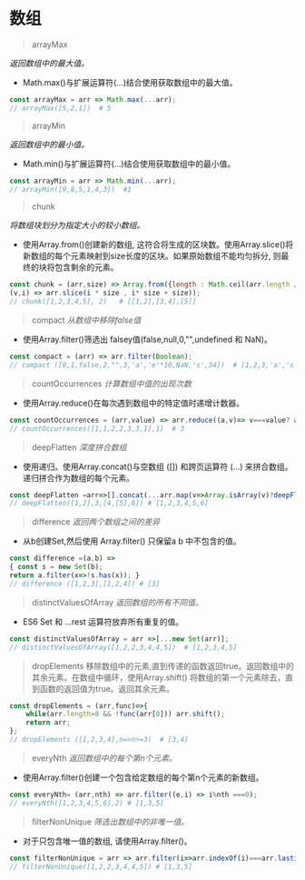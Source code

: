 # 数组

> arrayMax   

*返回数组中的最大值。*
* Math.max()与扩展运算符(...)结合使用获取数组中的最大值。 
```js
const arrayMax = arr => Math.max(...arr);
// arrayMax([5,2,1])  # 5
```  
> arrayMin  

*返回数组中的最小值。*
* Math.min()与扩展运算符(...)结合使用获取数组中的最小值。 
```js
const arrayMin = arr => Math.min(...arr);
// arrayMin([9,8,5,1,4,3])  #1
```

> chunk

*将数组块划分为指定大小的较小数组。*
* 使用Array.from()创建新的数组, 这符合将生成的区块数。使用Array.slice()将新数组的每个元素映射到size长度的区块。如果原始数组不能均匀拆分, 则最终的块将包含剩余的元素。
```js
const chunk = (arr,size) => Array.from({length : Math.ceil(arr.length / size)},
(v,i) => arr.slice(i * size , i* size + size)); 
// chunk([1,2,3,4,5], 2)   # [[1,2],[3,4],[5]]
```

> compact 
*从数组中移除false值*
* 使用Array.filter()筛选出 falsey值(false,null,0,"",undefined 和 NaN)。
```js
const compact = (arr) => arr.filter(Boolean);
// compact ([0,1,false,2,"",3,'a','e'*10,NaN,'s',34])  # [1,2,3,'a','s',34]
```

> countOccurrences
*计算数组中值的出现次数*
* 使用Array.reduce()在每次遇到数组中的特定值时递增计数器。

```js
const countOccurrences = (arr,value) => arr.reduce((a,v)=> v===value? a+1:a+0,0);
// countOccurrences([1,1,2,2,3,3,1],1)  # 3
```

> deepFlatten
*深度拼合数组*
* 使用递归。使用Array.concat()与空数组 ([]) 和跨页运算符 (…) 来拼合数组。递归拼合作为数组的每个元素。
```js
const deepFlatten =arr=>[].concat(...arr.map(v=>Array.isArray(v)?deepFlatten(v):v))
// deepFlatten([1,2],3,[4,[5],6]) # [1,2,3,4,5,6]
```
> difference 
*返回两个数组之间的差异*
* 从b创建Set,然后使用 Array.filter() 只保留a b 中不包含的值。
```js
const difference =(a,b) =>
{ const s = new Set(b);
return a.filter(x=>!s.has(x)); }
// difference ([1,2,3],[1,2,4]) # [3]
```

> distinctValuesOfArray
*返回数组的所有不同值。*
* ES6 Set 和 ...rest 运算符放弃所有重复的值。
```js
const distinctValuesOfArray = arr =>[...new Set(arr)];
// distinctValuesOfArray([1,2,2,3,4,4,5])  # [1,2,3,4,5] 
```

> dropElements 
移除数组中的元素,直到传递的函数返回true。返回数组中的其余元素。在数组中循环，使用Array.shift() 将数组的第一个元素除去，直到函数的返回值为true。返回其余元素。

```js
const dropElements = (arr,func)=>{
    while(arr.length>0 && !func(arr[0])) arr.shift();
    return arr;
};
// dropElements ([1,2,3,4],n=>n>=3)  # [3,4]
```
> everyNth
*返回数组中的每个第n个元素。*
* 使用Array.filter()创建一个包含给定数组的每个第n个元素的新数组。
```js
const everyNth= (arr,nth) => arr.filter((e,i) => i%nth ===0);
// everyNth([1,2,3,4,5,6],2) # [1,3,5]
```

> filterNonUnique
*筛选出数组中的非唯一值。*
* 对于只包含唯一值的数组, 请使用Array.filter()。
```js
const filterNonUnique = arr => arr.filter(i=>arr.indexOf(i)===arr.lastindexOf(i));
// filterNonUnique([1,2,2,3,4,4,5]) # [1,3,5]
``` 



